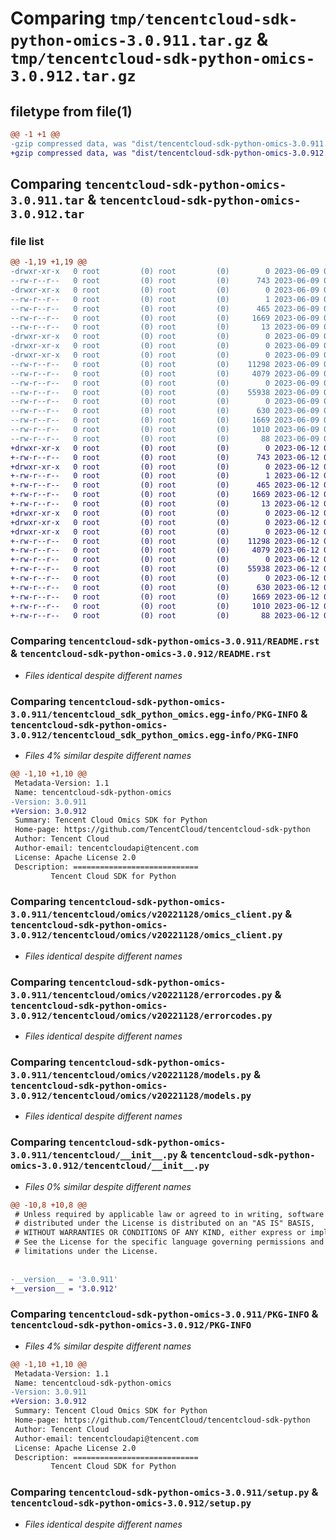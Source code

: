 # Comparing `tmp/tencentcloud-sdk-python-omics-3.0.911.tar.gz` & `tmp/tencentcloud-sdk-python-omics-3.0.912.tar.gz`

## filetype from file(1)

```diff
@@ -1 +1 @@
-gzip compressed data, was "dist/tencentcloud-sdk-python-omics-3.0.911.tar", last modified: Fri Jun  9 02:24:18 2023, max compression
+gzip compressed data, was "dist/tencentcloud-sdk-python-omics-3.0.912.tar", last modified: Mon Jun 12 03:08:57 2023, max compression
```

## Comparing `tencentcloud-sdk-python-omics-3.0.911.tar` & `tencentcloud-sdk-python-omics-3.0.912.tar`

### file list

```diff
@@ -1,19 +1,19 @@
-drwxr-xr-x   0 root         (0) root         (0)        0 2023-06-09 02:24:18.000000 tencentcloud-sdk-python-omics-3.0.911/
--rw-r--r--   0 root         (0) root         (0)      743 2023-06-09 02:24:17.000000 tencentcloud-sdk-python-omics-3.0.911/README.rst
-drwxr-xr-x   0 root         (0) root         (0)        0 2023-06-09 02:24:18.000000 tencentcloud-sdk-python-omics-3.0.911/tencentcloud_sdk_python_omics.egg-info/
--rw-r--r--   0 root         (0) root         (0)        1 2023-06-09 02:24:18.000000 tencentcloud-sdk-python-omics-3.0.911/tencentcloud_sdk_python_omics.egg-info/dependency_links.txt
--rw-r--r--   0 root         (0) root         (0)      465 2023-06-09 02:24:18.000000 tencentcloud-sdk-python-omics-3.0.911/tencentcloud_sdk_python_omics.egg-info/SOURCES.txt
--rw-r--r--   0 root         (0) root         (0)     1669 2023-06-09 02:24:18.000000 tencentcloud-sdk-python-omics-3.0.911/tencentcloud_sdk_python_omics.egg-info/PKG-INFO
--rw-r--r--   0 root         (0) root         (0)       13 2023-06-09 02:24:18.000000 tencentcloud-sdk-python-omics-3.0.911/tencentcloud_sdk_python_omics.egg-info/top_level.txt
-drwxr-xr-x   0 root         (0) root         (0)        0 2023-06-09 02:24:18.000000 tencentcloud-sdk-python-omics-3.0.911/tencentcloud/
-drwxr-xr-x   0 root         (0) root         (0)        0 2023-06-09 02:24:18.000000 tencentcloud-sdk-python-omics-3.0.911/tencentcloud/omics/
-drwxr-xr-x   0 root         (0) root         (0)        0 2023-06-09 02:24:18.000000 tencentcloud-sdk-python-omics-3.0.911/tencentcloud/omics/v20221128/
--rw-r--r--   0 root         (0) root         (0)    11298 2023-06-09 02:24:17.000000 tencentcloud-sdk-python-omics-3.0.911/tencentcloud/omics/v20221128/omics_client.py
--rw-r--r--   0 root         (0) root         (0)     4079 2023-06-09 02:24:17.000000 tencentcloud-sdk-python-omics-3.0.911/tencentcloud/omics/v20221128/errorcodes.py
--rw-r--r--   0 root         (0) root         (0)        0 2023-06-09 02:24:17.000000 tencentcloud-sdk-python-omics-3.0.911/tencentcloud/omics/v20221128/__init__.py
--rw-r--r--   0 root         (0) root         (0)    55938 2023-06-09 02:24:17.000000 tencentcloud-sdk-python-omics-3.0.911/tencentcloud/omics/v20221128/models.py
--rw-r--r--   0 root         (0) root         (0)        0 2023-06-09 02:24:17.000000 tencentcloud-sdk-python-omics-3.0.911/tencentcloud/omics/__init__.py
--rw-r--r--   0 root         (0) root         (0)      630 2023-06-09 02:24:17.000000 tencentcloud-sdk-python-omics-3.0.911/tencentcloud/__init__.py
--rw-r--r--   0 root         (0) root         (0)     1669 2023-06-09 02:24:18.000000 tencentcloud-sdk-python-omics-3.0.911/PKG-INFO
--rw-r--r--   0 root         (0) root         (0)     1010 2023-06-09 02:24:17.000000 tencentcloud-sdk-python-omics-3.0.911/setup.py
--rw-r--r--   0 root         (0) root         (0)       88 2023-06-09 02:24:18.000000 tencentcloud-sdk-python-omics-3.0.911/setup.cfg
+drwxr-xr-x   0 root         (0) root         (0)        0 2023-06-12 03:08:57.000000 tencentcloud-sdk-python-omics-3.0.912/
+-rw-r--r--   0 root         (0) root         (0)      743 2023-06-12 03:08:57.000000 tencentcloud-sdk-python-omics-3.0.912/README.rst
+drwxr-xr-x   0 root         (0) root         (0)        0 2023-06-12 03:08:57.000000 tencentcloud-sdk-python-omics-3.0.912/tencentcloud_sdk_python_omics.egg-info/
+-rw-r--r--   0 root         (0) root         (0)        1 2023-06-12 03:08:57.000000 tencentcloud-sdk-python-omics-3.0.912/tencentcloud_sdk_python_omics.egg-info/dependency_links.txt
+-rw-r--r--   0 root         (0) root         (0)      465 2023-06-12 03:08:57.000000 tencentcloud-sdk-python-omics-3.0.912/tencentcloud_sdk_python_omics.egg-info/SOURCES.txt
+-rw-r--r--   0 root         (0) root         (0)     1669 2023-06-12 03:08:57.000000 tencentcloud-sdk-python-omics-3.0.912/tencentcloud_sdk_python_omics.egg-info/PKG-INFO
+-rw-r--r--   0 root         (0) root         (0)       13 2023-06-12 03:08:57.000000 tencentcloud-sdk-python-omics-3.0.912/tencentcloud_sdk_python_omics.egg-info/top_level.txt
+drwxr-xr-x   0 root         (0) root         (0)        0 2023-06-12 03:08:57.000000 tencentcloud-sdk-python-omics-3.0.912/tencentcloud/
+drwxr-xr-x   0 root         (0) root         (0)        0 2023-06-12 03:08:57.000000 tencentcloud-sdk-python-omics-3.0.912/tencentcloud/omics/
+drwxr-xr-x   0 root         (0) root         (0)        0 2023-06-12 03:08:57.000000 tencentcloud-sdk-python-omics-3.0.912/tencentcloud/omics/v20221128/
+-rw-r--r--   0 root         (0) root         (0)    11298 2023-06-12 03:08:57.000000 tencentcloud-sdk-python-omics-3.0.912/tencentcloud/omics/v20221128/omics_client.py
+-rw-r--r--   0 root         (0) root         (0)     4079 2023-06-12 03:08:57.000000 tencentcloud-sdk-python-omics-3.0.912/tencentcloud/omics/v20221128/errorcodes.py
+-rw-r--r--   0 root         (0) root         (0)        0 2023-06-12 03:08:57.000000 tencentcloud-sdk-python-omics-3.0.912/tencentcloud/omics/v20221128/__init__.py
+-rw-r--r--   0 root         (0) root         (0)    55938 2023-06-12 03:08:57.000000 tencentcloud-sdk-python-omics-3.0.912/tencentcloud/omics/v20221128/models.py
+-rw-r--r--   0 root         (0) root         (0)        0 2023-06-12 03:08:57.000000 tencentcloud-sdk-python-omics-3.0.912/tencentcloud/omics/__init__.py
+-rw-r--r--   0 root         (0) root         (0)      630 2023-06-12 03:08:57.000000 tencentcloud-sdk-python-omics-3.0.912/tencentcloud/__init__.py
+-rw-r--r--   0 root         (0) root         (0)     1669 2023-06-12 03:08:57.000000 tencentcloud-sdk-python-omics-3.0.912/PKG-INFO
+-rw-r--r--   0 root         (0) root         (0)     1010 2023-06-12 03:08:57.000000 tencentcloud-sdk-python-omics-3.0.912/setup.py
+-rw-r--r--   0 root         (0) root         (0)       88 2023-06-12 03:08:57.000000 tencentcloud-sdk-python-omics-3.0.912/setup.cfg
```

### Comparing `tencentcloud-sdk-python-omics-3.0.911/README.rst` & `tencentcloud-sdk-python-omics-3.0.912/README.rst`

 * *Files identical despite different names*

### Comparing `tencentcloud-sdk-python-omics-3.0.911/tencentcloud_sdk_python_omics.egg-info/PKG-INFO` & `tencentcloud-sdk-python-omics-3.0.912/tencentcloud_sdk_python_omics.egg-info/PKG-INFO`

 * *Files 4% similar despite different names*

```diff
@@ -1,10 +1,10 @@
 Metadata-Version: 1.1
 Name: tencentcloud-sdk-python-omics
-Version: 3.0.911
+Version: 3.0.912
 Summary: Tencent Cloud Omics SDK for Python
 Home-page: https://github.com/TencentCloud/tencentcloud-sdk-python
 Author: Tencent Cloud
 Author-email: tencentcloudapi@tencent.com
 License: Apache License 2.0
 Description: ============================
         Tencent Cloud SDK for Python
```

### Comparing `tencentcloud-sdk-python-omics-3.0.911/tencentcloud/omics/v20221128/omics_client.py` & `tencentcloud-sdk-python-omics-3.0.912/tencentcloud/omics/v20221128/omics_client.py`

 * *Files identical despite different names*

### Comparing `tencentcloud-sdk-python-omics-3.0.911/tencentcloud/omics/v20221128/errorcodes.py` & `tencentcloud-sdk-python-omics-3.0.912/tencentcloud/omics/v20221128/errorcodes.py`

 * *Files identical despite different names*

### Comparing `tencentcloud-sdk-python-omics-3.0.911/tencentcloud/omics/v20221128/models.py` & `tencentcloud-sdk-python-omics-3.0.912/tencentcloud/omics/v20221128/models.py`

 * *Files identical despite different names*

### Comparing `tencentcloud-sdk-python-omics-3.0.911/tencentcloud/__init__.py` & `tencentcloud-sdk-python-omics-3.0.912/tencentcloud/__init__.py`

 * *Files 0% similar despite different names*

```diff
@@ -10,8 +10,8 @@
 # Unless required by applicable law or agreed to in writing, software
 # distributed under the License is distributed on an "AS IS" BASIS,
 # WITHOUT WARRANTIES OR CONDITIONS OF ANY KIND, either express or implied.
 # See the License for the specific language governing permissions and
 # limitations under the License.
 
 
-__version__ = '3.0.911'
+__version__ = '3.0.912'
```

### Comparing `tencentcloud-sdk-python-omics-3.0.911/PKG-INFO` & `tencentcloud-sdk-python-omics-3.0.912/PKG-INFO`

 * *Files 4% similar despite different names*

```diff
@@ -1,10 +1,10 @@
 Metadata-Version: 1.1
 Name: tencentcloud-sdk-python-omics
-Version: 3.0.911
+Version: 3.0.912
 Summary: Tencent Cloud Omics SDK for Python
 Home-page: https://github.com/TencentCloud/tencentcloud-sdk-python
 Author: Tencent Cloud
 Author-email: tencentcloudapi@tencent.com
 License: Apache License 2.0
 Description: ============================
         Tencent Cloud SDK for Python
```

### Comparing `tencentcloud-sdk-python-omics-3.0.911/setup.py` & `tencentcloud-sdk-python-omics-3.0.912/setup.py`

 * *Files identical despite different names*

